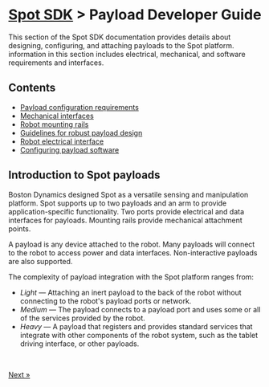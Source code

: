 <!--
Copyright (c) 2020 Boston Dynamics, Inc.  All rights reserved.

Downloading, reproducing, distributing or otherwise using the SDK Software
is subject to the terms and conditions of the Boston Dynamics Software
Development Kit License (20191101-BDSDK-SL).
-->

# [Spot SDK](../../README.md) > Payload Developer Guide

This section of the Spot SDK documentation provides details about designing, configuring, and attaching payloads to the Spot platform. information in this section includes electrical, mechanical, and software requirements and interfaces.

## Contents

*   [Payload configuration requirements][configuration]
*   [Mechanical interfaces][mechanical]
*   [Robot mounting rails][mounting-rails]
*   [Guidelines for robust payload design][robust-payload]
*   [Robot electrical interface][electrical]
*   [Configuring payload software][payload-software]


## Introduction to Spot payloads

Boston Dynamics designed Spot as a versatile sensing and manipulation platform. Spot supports up to two payloads and an arm to provide application-specific functionality. Two ports provide electrical and data interfaces for payloads. Mounting rails provide mechanical attachment points.

A payload is any device attached to the robot. Many payloads will connect to the robot to access power and data interfaces. Non-interactive payloads are also supported.  


The complexity of payload integration with the Spot platform ranges from:

*   *Light* — Attaching an inert payload to the back of the robot without connecting to the robot's payload ports or network.
*   *Medium* — The payload connects to a payload port and uses some or all of the services provided by the robot.
*   *Heavy* — A payload that registers and provides standard services that integrate with other components of the robot system, such as the tablet driving interface, or other payloads.


<br />

<a href="payload_configuration_requirements.md" class="next">Next &raquo;</a>




<!--- image and page reference link definitions --->
[config-image1]: images/config-image1.png
[config-image2]: images/config-image2.png
[config-image3]: images/config-image3.png
[config-image4]: images/config-image4.png
[config-image5]: images/config-image5.png
[config-image6]: images/config-image6.png
[elec-image1]: images/elec-image1.png
[elec-image2]: images/elec-image2.png
[elec-image3]: images/elec-image3.png
[guidelines-image1]: images/guidelines-image1.png
[mech-image1]: images/mech-image1.png
[mech-image2]: images/mech-image2.png
[mech-image3]: images/mech-image3.png
[mech-image4]: images/mech-image4.png
[rails-image1]: images/rails-image1.png
[rails-image2]: images/rails-image2.png
[rails-image3]: images/rails-image3.png

[payload-top]: Readme.md
[configuration]: payload_configuration_requirements.md
[mechanical]: mechanical_interfaces.md
[mounting-rails]: robot_mounting_rails.md
[robust-payload]: guidelines_for_robust_payload_design.md
[electrical]: robot_electrical_interface.md
[payload-software]: configuring_payload_software.md
